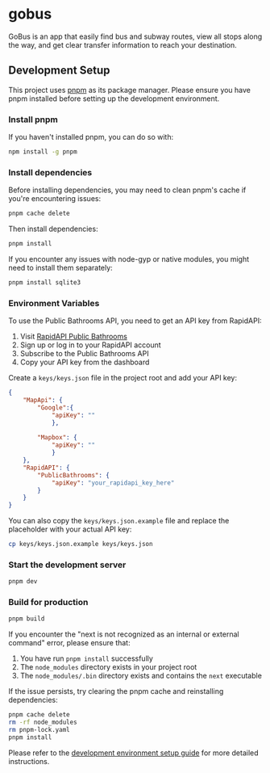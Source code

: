 # gobus
GoBus is an app that easily find bus and subway routes, view all stops along the way, and get clear transfer information to reach your destination.

## Development Setup

This project uses [pnpm](https://pnpm.io/) as its package manager. Please ensure you have pnpm installed before setting up the development environment.

### Install pnpm

If you haven't installed pnpm, you can do so with:

```bash
npm install -g pnpm
```

### Install dependencies

Before installing dependencies, you may need to clean pnpm's cache if you're encountering issues:

```bash
pnpm cache delete
```

Then install dependencies:

```bash
pnpm install
```

If you encounter any issues with node-gyp or native modules, you might need to install them separately:

```bash
pnpm install sqlite3
```

### Environment Variables

To use the Public Bathrooms API, you need to get an API key from RapidAPI:

1. Visit [RapidAPI Public Bathrooms](https://rapidapi.com/wanderlog-wanderlog-default/api/public-bathrooms)
2. Sign up or log in to your RapidAPI account
3. Subscribe to the Public Bathrooms API
4. Copy your API key from the dashboard

Create a `keys/keys.json` file in the project root and add your API key:

```json
{
    "MapApi": {
        "Google":{
            "apiKey": ""
            },
        
        "Mapbox": {
            "apiKey": ""
            }
    },
    "RapidAPI": {
        "PublicBathrooms": {
            "apiKey": "your_rapidapi_key_here"
        }
    }
}
```

You can also copy the `keys/keys.json.example` file and replace the placeholder with your actual API key:

```bash
cp keys/keys.json.example keys/keys.json
```

### Start the development server

```bash
pnpm dev
```

### Build for production

```bash
pnpm build
```

If you encounter the "next is not recognized as an internal or external command" error, please ensure that:
1. You have run `pnpm install` successfully
2. The `node_modules` directory exists in your project root
3. The `node_modules/.bin` directory exists and contains the `next` executable

If the issue persists, try clearing the pnpm cache and reinstalling dependencies:

```bash
pnpm cache delete
rm -rf node_modules
rm pnpm-lock.yaml
pnpm install
```

Please refer to the [development environment setup guide](./docs/05-%20development%20env%20setup.md) for more detailed instructions.
